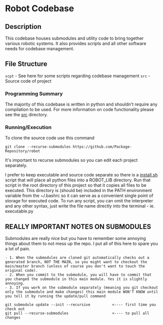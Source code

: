 # Robot Codebase

## Description
This codebase houses submodules and utility code to bring together various robotic systems. It also provides scripts and all other software needs for codebase management.  

## File Structure
`scpt` - See here for some scripts regarding codebase management
`src`  - Source code of project

### Programming Summary
The majority of this codebase is written in python and shouldn't require any compilation to be used. For more information on code functionality please see the [src](src) directory.

### Running/Execution
To clone the source code use this command

    git clone --recurse-submodules https://github.com/Package-Repository/robot

It's important to recurse submodules so you can edit each project separately. 

I prefer to keep executable and source code separate so there is a [install.sh](scpt/install.sh) script that will place all python files into a ROBOT_LIB directory. Run that script in the root directory of this project so that it copies all files to be executed. This directory is (should be) included in the PATH environment variable from the ~/.bashrc so it can serve as a convenient single point of storage for executed code. To run any script, you can omit the interpreter and any other syntax, just write the file name directly into the terminal - ie. executable.py 

## REALLY IMPORTANT NOTES ON SUBMODULES

Submodules are really nice but you have to remember some annoying things about them to not mess up the repo.
I put all of this here to spare you a lot of pain.

    - 1. When the submodules are cloned git automatically checks out a generated branch, NOT THE MAIN, so you might want to checkout the main/master branch (unless of course you don't want to touch the original code). 
    - 2. When you commit to the submodule, you will have to commit that you changed the submodule in this main module. Yes it is slightly annoying.
    - 3. If you work on the submodule separately (meaning you git checkout only the submodule and make changes) this main module WON'T KNOW until you tell it by running the update/pull command

    git submodule update --init --recursive          <---- first time you check out
    git pull --recurse-submodules                    <---- to pull all changes